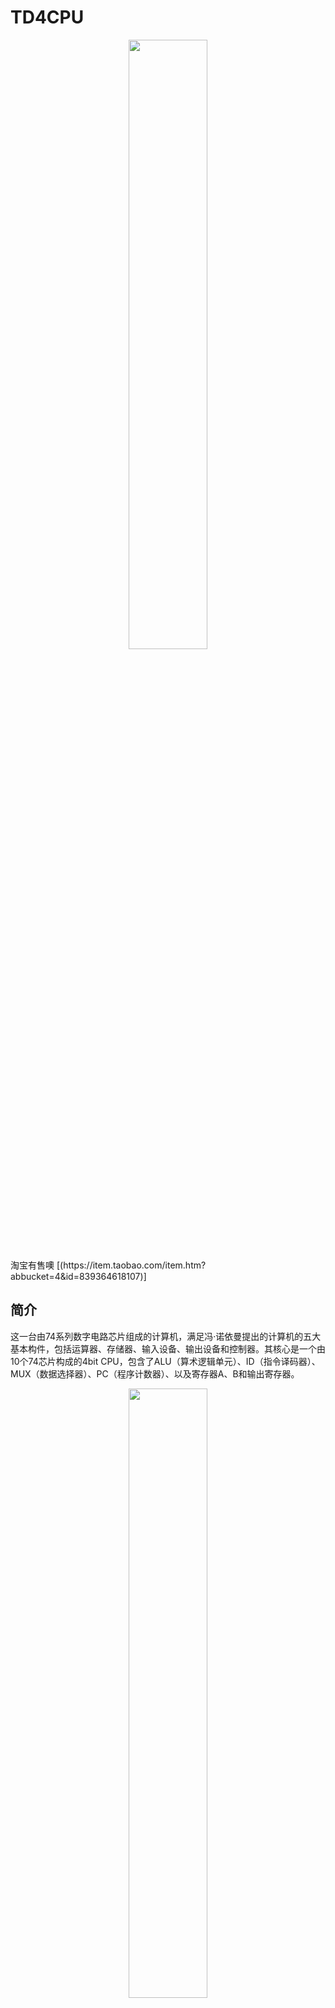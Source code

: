 # TD4CPU
<div align=center><img src="图片/markdown/淘宝主图2.png" width="50%" /></div>
淘宝有售噢
[(https://item.taobao.com/item.htm?abbucket=4&id=839364618107)]


## 简介
   这一台由74系列数字电路芯片组成的计算机，满足冯·诺依曼提出的计算机的五大基本构件，包括运算器、存储器、输入设备、输出设备和控制器。其核心是一个由10个74芯片构成的4bit CPU，包含了ALU（算术逻辑单元）、ID（指令译码器）、MUX（数据选择器）、PC（程序计数器）、以及寄存器A、B和输出寄存器。
<div align=center><img src="图片/markdown/成品.jpg" width="50%" /></div>
   与该CPU连接的ROM（只读存储器）用于存储程序，由拨码开关进行编程，可使用12个指令，最多编写16条指令程序。该项目的设计方案来自于日本工程师度波郁（Iku Watanami）的著作《用10个IC轻松介绍CPU设计》，并由来自广州的创元素团队复刻并讲解。由于创元素制复刻的套件不太符合笔者的电路设计审美。故在此基础上制作了更加美观，指示灯清晰的版本。
<div align=center><img src="图片/markdown/特写1.jpg" width="50%" /><img src="图片/markdown/特写2.jpg" width="50%" /></div>
<div align=center>
<img src="图片/markdown/PCB-3DX.jpg" width="50%" /><img src="图片/markdown/元器件分离.jpg" width="50%" />
</div>

## 电路原理介绍
![image](图片/markdown/TD4_CPU.png)
### CPU部分
CPU部分，原作者度波郁提供了一个网址用于仿真这台计算机：
	https://vanya.jp.net/td4/﻿
![image](图片/markdown/TD4Web.png)
其中4片74HC161分别构成了4个Register（寄存器）A，B，OUT，PC，分别用于数据的临时存储、输出以及程序计数器（Program Counter）。
<div align=center><img src="图片/markdown/74HC161.png" width="70%" /></div>
74HC161是一个4位2进制可预置的同步加法计数器，其中寄存器A、B、OUT仅使用了其预置个功能，即锁存。而寄存器PC还使用了其计数功能用于递增程序地址。锁存受ID模块控制，计数时钟来源于主时钟。

然后有2片74HC153作为MUX（数据选择器），用于选择进入ALU的数据来源。
<div align=center><img src="图片/markdown/74HC153.png" width="70%" /></div>
74HC153是一个2路4选1多路选择器，通过2个进行组合，形成了一个4bit 4选1数据选择器。输入分别接了寄存器A、B、外部输入IN和GND。数据选择受ID控制。

接着是由1片74HC283和1片74HC74构成的ALU（算数逻辑单元），其中283负责运算，将数据选择器送来的4bit数据与指令中的Operand（操作数）相加并得到结果和进位。而74HC74负责锁存进位标志位（Carry Flag）。
<div align=center><img src="图片/markdown/74HC283.png" width="70%" /></div>
74HC283是一个4位2进制全加器，可直接得到两个数相加的结果并进位，74HC74是一个双D触发器，在时钟的上升沿锁住进位标志，并可以影响下一条指令的运行。

最后是由1片74HC32和74HC10构成的ID（指令译码器），用于将指令中的Opcode（操作码）译码成对应的操作，通过控制MUX（数据选择器）和4个寄存器的Load，即在时钟来时寄存器是否装载来自ALU的结果。
<div align=center><img src="图片/markdown/74HC32.png" width="70%" /></div>
<div align=center><img src="图片/markdown/74HC10.png" width="70%" /></div>
74HC32是四路2输入或门，74HC10是三路3输入与非门。

### ROM部分
ROM部分，由1片74HC540、1片74HC154、16个8位拨码开关、16*8=128个二极管、以及上拉电阻组成。
![image](图片/markdown/ROM.png)
其中由74HC154作为地址译码器，选择对应的拨码开关+二极管组合，即选择了对应的数据。
<div align=center><img src="图片/markdown/74HC154.png" width="70%" /></div>
74HC154是一个4-16线译码器，输入二进制的0~15，对应的一个输出会置低，从而选中拨码开关+二极管组合，如果拨码开关的某位向上，即开关闭合，则使二极管导通，对应的线为低电平；反之拨码开关向下时，由于上拉电阻，对应的数据线则是高电平。

而74HC540用于将数据反相以及增强驱动。
<div align=center><img src="图片/markdown/74HC540.png" width="70%" /></div>
74HC540是一个反相输出的八路缓冲器，即8个并列的非门由于开关向上是0，向下是1，不符合一般的认知，所以对数据进行反相，同时上拉电阻产生的高电平驱动能力不足（10KΩ上拉电阻），以及经过二极管产生的低电平电位不够低（0.7V左右，肖特基二极管0.5V），所以需要增强数据线的驱动能力。

最后是系统时钟与复位部分。

系统时钟采用了手动、自动时钟两种模式，通过开关切换。
![image](图片/markdown/CLK.png)
手动模式通过按键按下接地形成低电平，抬起时因为上拉电阻形成高电平。同时通过电容以及施密特触发器74HC14进行消抖。
<div align=center><img src="图片/markdown/74HC14.png" width="70%" /></div>
74HC14是一个六路的具有施密特触发输入的反相器，同时参与了自动时钟的震荡、手动时钟的消抖、复位的消抖和反相等多个电路。

自动时钟采用了一种门电路组成的多谐振荡器，通过RC电路充放电形成震荡。同时，通过调节电位器的值可以更改振荡频率。

复位电路与手动时钟电路差不多，只是多了个反相。
![image](图片/markdown/RST.png)
这套电路一共用了74HC14的5个反相器，剩一个没用。

## 指令集

TD4 中定义了十二种类型的指令，这里汇总了所有指令的列表。

由于TD4为4bitCPU，所以每条指令都由4bit的Opcode（操作码）和4bit的Operand（操作数）组成，一共8bit。这里用多种汇编助记符表示

| 助记符 | 指令 | 解释 | 
| --- | ------- | --- |  
| MOV A,B | 0001 0000 | 将 B 寄存器传送到寄存器A。不受C标志影响，执行后C标志置0。 | 
| MOV B,A|0100 0000|将 A 寄存器转移到寄存器B。不受C标志影响，执行后C标志置0。| 
| MOV A,Im | 0011 XXXX | 将立即数XXXX传送到寄存器A。不受C标志影响，执行后C标志置0。 | 
| MOV B,Im | 0111 XXXX | 将立即数XXXX传送到寄存器B。不受C标志影响，执行后C标志置0。 | 
| ADD A,Im | 0000 XXXX | 将立即数XXXX累加到寄存器A。不受C标志影响，执行后发生进位C标志置1。 | 
| ADD B,Im | 0101 XXXX | 将立即数XXXX累加到寄存器B。不受C标志影响，执行后发生进位C标志置1。 | 
| IN A | 0010 0000 | 将输入端口数据传输到寄存器A。不受C标志影响，执行后C标志置0。 | 
| IN B | 0110 0000 | 将输入端口数据传输到寄存器B。不受C标志影响，执行后C标志置0。 | 
| OUT Im	 | 1011 XXXX | 将立即数XXXX传输到输出端口。不受C标志影响，执行后C标志置0。 | 
| OUT B | 1001 0000 | 将寄存器B传输到输出端口。不受C标志影响，执行后C标志置0。 | 
| JMP Im | 1111 XXXX | 程序跳转到立即数指示的地址XXXX。不受C标志影响，执行后C标志置0。 | 
| JNC | 1110 XXXX | 当C标志为0时，程序跳转到立即数所指示的地址。反之什么都不做。执行后C标志置0。 | 

## PCB
PCB采用双层板结构，板材为FR-4。
PCB尺寸为19.2cm x 10.2cm，板厚1.6mm，铜厚1oz。
其他工艺：哑黑色阻焊，白色字符，有铅喷锡，过孔盖油。
最小线宽：5mil，最小孔径：0.5mm。
<div align=center><img src="图片/markdown/PCB-T.png" width="50%" /><img src="图片/markdown/PCB-B.png" width="50%" /></div>
<div align=center><img src="图片/markdown/PCB-0.png" width="50%" /><img src="图片/markdown/PCB-1.png" width="50%" /></div>
<div align=center><img src="图片/markdown/PCB-3D.png" width="50%" /><img src="图片/markdown/PCB-3DB.png" width="50%" /></div>
<div align=center>
<img src="图片/markdown/PCB-3DX.png"/>
</div>
